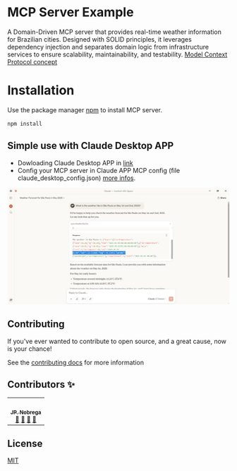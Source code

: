 # MCP Server Example

A Domain-Driven MCP server that provides real-time weather information for Brazilian cities. Designed with SOLID principles, it leverages dependency injection and separates domain logic from infrastructure services to ensure scalability, maintainability, and testability.
[Model Context Protocol concept](https://docs.mcp.so/)

# Installation

Use the package manager [npm](https://www.npmjs.com/) to install MCP server.

```bash
npm install
```

## Simple use with Claude Desktop APP

- Dowloading Claude Desktop APP in [link](https://claude.ai/download)
- Config your MCP server in Claude APP MCP config (file claude_desktop_config.json) [more infos](https://modelcontextprotocol.io/quickstart/user).

![alt text](image.png)

## Contributing

If you've ever wanted to contribute to open source, and a great cause, now is your chance!

See the [contributing docs](CONTRIBUTING.md) for more information

## Contributors ✨

<!-- ALL-CONTRIBUTORS-LIST:START - Do not remove or modify this section -->
<!-- prettier-ignore-start -->
<!-- markdownlint-disable -->

<table>
  <tr>
    <td align="center"><a href="https://github.com/dev-jpnobrega"><img src="https://avatars1.githubusercontent.com/u/28389807?s=400&u=2c152fc946efc96badce0cfc743ebcb2585b4b3f&v=4" width="100px;" alt=""/><br /><sub><b>JP. Nobrega</b></sub></a><br /><a href="https://github.com/dev-jpnobrega/api-rest/issues" title="Answering Questions">💬</a> <a href="https://github.com/dev-jpnobrega/api-rest/master#how-do-i-use" title="Documentation">📖</a> <a href="https://github.com/dev-jpnobrega/api-rest/pulls" title="Reviewed Pull Requests">👀</a> <a href="#talk-kentcdodds" title="Talks">📢</a></td>
  </tr>
</table>

<!-- markdownlint-enable -->
<!-- prettier-ignore-end -->

<!-- ALL-CONTRIBUTORS-LIST:END -->

## License

[MIT](LICENSE)

